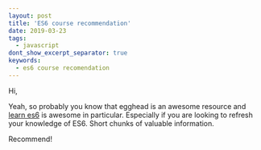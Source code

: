 ```yaml
---
layout: post
title: 'ES6 course recommendation'
date: 2019-03-23
tags:
  - javascript
dont_show_excerpt_separator: true
keywords:
  - es6 course recomendation
---
```


Hi,

Yeah, so probably you know that egghead is an awesome resource and [learn es6](https://egghead.io/courses/learn-es6-ecmascript-2015) is awesome in particular. Especially if you are looking to refresh your knowledge of ES6. Short chunks of valuable information.

Recommend!
